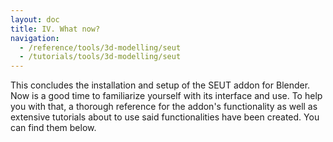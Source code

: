 ```yaml
---
layout: doc
title: IV. What now?
navigation:
  - /reference/tools/3d-modelling/seut
  - /tutorials/tools/3d-modelling/seut
---
```


This concludes the installation and setup of the SEUT addon for Blender. Now is a good time to familiarize yourself with its interface and use. To help you with that, a thorough reference for the addon's functionality as well as extensive tutorials about to use said functionalities have been created. You can find them below.